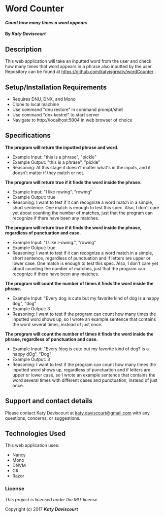 # Word Counter

#### _Count how many times a word appears_

#### By _**Katy Daviscourt**_

## Description

This web application will take an inputted word from the user and check how many times that word appears in a phrase also inputted by the user. Repository can be found at https://github.com/katyisgreaty/wordCounter .

## Setup/Installation Requirements

* Requires DNU, DNX, and Mono
* Clone to local machine
* Use command "dnu restore" in command prompt/shell
* Use command "dnx kestrel" to start server
* Navigate to http://localhost:5004 in web browser of choice

## Specifications

**The program will return the inputted phrase and word.**
* Example Input: "this is a phrase", "pickle"
* Example Output: "this is a phrase", "pickle"
* Reasoning: At this stage it doesn't matter what's in the inputs, and it doesn't matter if they match or not.

**The program will return true if it finds the word inside the phrase.**
* Example Input: "I like rowing", "rowing"
* Example Output: true
* Reasoning: I want to test if it can recognize a word match in a simple, short sentence. One match is enough to test this spec. Also, I don't care yet about counting the number of matches, just that the program can recognize if there have been any matches.

**The program will return true if it finds the word inside the phrase, regardless of punctuation and case.**
* Example Input: "I !like r-owing.", "rowing"
* Example Output: true
* Reasoning: I want to test if it can recognize a word match in a simple, short sentence, regardless of punctuation and if letters are upper or lower case. One match is enough to test this spec. Also, I don't care yet about counting the number of matches, just that the program can recognize if there have been any matches.

**The program will count the number of times it finds the word inside the phrase.**
* Example Input: "Every dog is cute but my favorite kind of dog is a happy dog", "dog"
* Example Output: 3
* Reasoning: I want to test if the program can count how many times the inputted word shows up, so I wrote an example sentence that contains the word several times, instead of just once.

**The program will count the number of times it finds the word inside the phrase, regardless of punctuation and case.**
* Example Input: "Every !dog is cute but my favorite kind of dog? is a happy dOg", "Dog"
* Example Output: 3
* Reasoning: I want to test if the program can count how many times the inputted word shows up, regardless of punctuation and if letters are upper or lower case, so I wrote an example sentence that contains the word several times with different cases and punctuation, instead of just once.

## Support and contact details

Please contact Katy Daviscourt at katy.daviscourt@gmail.com with any questions, concerns, or suggestions.

## Technologies Used

This web application uses:
* Nancy
* Mono
* DNVM
* C#
* Razor

### License

*This project is licensed under the MIT license.*

Copyright (c) 2017 **_Katy Daviscourt_**

